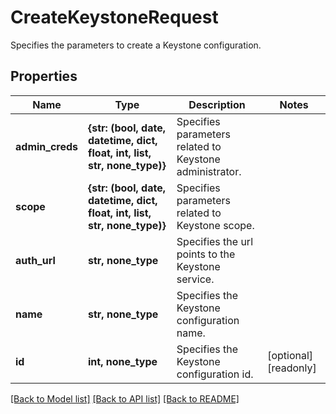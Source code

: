 # CreateKeystoneRequest

Specifies the parameters to create a Keystone configuration.

## Properties
Name | Type | Description | Notes
------------ | ------------- | ------------- | -------------
**admin_creds** | **{str: (bool, date, datetime, dict, float, int, list, str, none_type)}** | Specifies parameters related to Keystone administrator. | 
**scope** | **{str: (bool, date, datetime, dict, float, int, list, str, none_type)}** | Specifies parameters related to Keystone scope. | 
**auth_url** | **str, none_type** | Specifies the url points to the Keystone service. | 
**name** | **str, none_type** | Specifies the Keystone configuration name. | 
**id** | **int, none_type** | Specifies the Keystone configuration id. | [optional] [readonly] 

[[Back to Model list]](../README.md#documentation-for-models) [[Back to API list]](../README.md#documentation-for-api-endpoints) [[Back to README]](../README.md)


